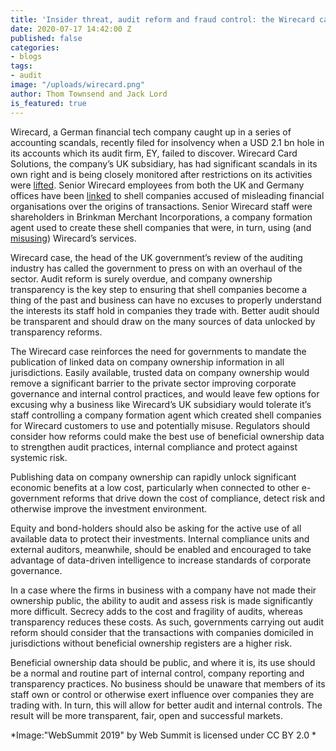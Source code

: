 ```yaml
---
title: 'Insider threat, audit reform and fraud control: the Wirecard case'
date: 2020-07-17 14:42:00 Z
published: false
categories:
- blogs
tags:
- audit
image: "/uploads/wirecard.png"
author: Thom Townsend and Jack Lord
is_featured: true
---
```


Wirecard, a German financial tech company caught up in a series of accounting scandals, recently filed for insolvency when a USD 2.1 bn hole in its accounts which its audit firm, EY, failed to discover. Wirecard Card Solutions, the company’s UK subsidiary, has had significant scandals in its own right and is being closely monitored after restrictions on its activities were [lifted](https://register.fca.org.uk/ShPo_FirmDetailsPage?id=001b000000m4IXHAA2). Senior Wirecard employees from both the UK and Germany offices have been [linked](https://www.thetimes.co.uk/edition/business/wirecard-link-to-cash-laundering-lbpjz573r) to shell companies accused of misleading financial organisations over the origins of transactions. Senior Wirecard staff were shareholders in Brinkman Merchant Incorporations, a company formation agent used to create these shell companies that were, in turn, using (and [misusing](https://www.reuters.com/investigates/special-report/britain-consett-companies/)) Wirecard’s services. 

 Wirecard case, the head of the UK government’s review of the auditing industry has called the government to press on with an overhaul of the sector. Audit reform is surely overdue, and company ownership transparency is the key step to ensuring that shell companies become a thing of the past and business can have no excuses to properly understand the interests its staff hold in companies they trade with. Better audit should be transparent and should draw on the many sources of data unlocked by transparency reforms.

The Wirecard case reinforces the need for governments to mandate the publication of linked data on company ownership information in all jurisdictions. Easily available, trusted data on company ownership would remove a significant barrier to the private sector improving corporate governance and internal control practices, and would leave few options for excusing why a business like Wirecard’s UK subsidiary would tolerate it’s staff controlling a company formation agent which created shell companies for Wirecard customers to use and potentially misuse. Regulators should consider how reforms could make the best use of beneficial ownership data to strengthen audit practices, internal compliance and protect against systemic risk. 


Publishing data on company ownership can rapidly unlock significant economic benefits at a low cost, particularly when connected to other e-government reforms that drive down the cost of compliance, detect risk and otherwise improve the investment environment. 

Equity and bond-holders should also be asking for the active use of all available data to protect their investments. Internal compliance units and external auditors, meanwhile, should be enabled and encouraged to take advantage of data-driven intelligence to increase standards of corporate governance. 

In a case where the firms in business with a company have not made their ownership public, the ability to audit and assess risk is made significantly more difficult. Secrecy adds to the cost and fragility of audits, whereas transparency reduces these costs. As such, governments carrying out audit reform should consider that the transactions with companies domiciled in jurisdictions without beneficial ownership registers are a higher risk. 

Beneficial ownership data should be public, and where it is, its use should be a normal and routine part of internal control, company reporting and transparency practices. No business should be unaware that members of its staff own or control or otherwise exert influence over companies they are trading with. In turn, this will allow for better audit and internal controls. The result will be more transparent, fair, open and successful markets. 

*Image:"WebSummit 2019" by Web Summit is licensed under CC BY 2.0
*